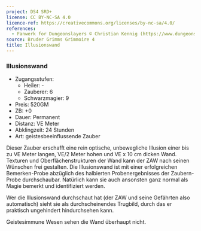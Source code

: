 ```yaml
---
project: DS4 SRD+
license: CC BY-NC-SA 4.0
licence-ref: https://creativecommons.org/licenses/by-nc-sa/4.0/
references: 
  - Fanwerk for Dungeonslayers © Christian Kennig (https://www.dungeonslayers.net/)
source: Bruder Grimms Grimmoire 4
title: Illusionswand
---
```


### Illusionswand

- Zugangsstufen:
  - Heiler: -
  - Zauberer: 6
  - Schwarzmagier: 9
- Preis: 520GM
- ZB: +0
- Dauer: Permanent
- Distanz: VE Meter
- Abklingzeit: 24 Stunden
- Art: geistesbeeinflussende Zauber

Dieser Zauber erschafft eine rein optische, unbewegliche Illusion einer bis zu VE Meter langen, VE/2 Meter hohen und VE x 10 cm dicken Wand. Texturen und Oberflächenstrukturen der Wand kann der ZAW nach seinen Wünschen frei gestalten. Die Illusionswand ist mit einer erfolgreichen Bemerken-Probe abzüglich des halbierten Probenergebnisses der Zaubern-Probe durchschaubar. Natürlich kann sie auch ansonsten ganz normal als Magie bemerkt und identifiziert werden.

Wer die Illusionswand durchschaut hat (der ZAW und seine Gefährten also automatisch) sieht sie als durchscheinendes Trugbild, durch das er praktisch ungehindert hindurchsehen kann.

Geistesimmune Wesen sehen die Wand überhaupt nicht.

